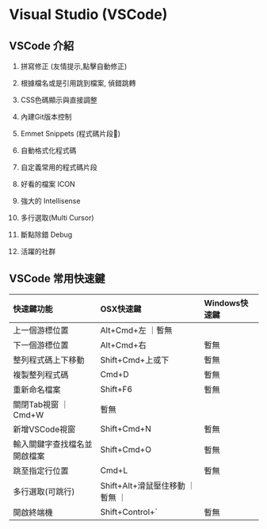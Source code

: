# Visual Studio (VSCode)

## VSCode 介紹

1. 拼寫修正 (友情提示,點擊自動修正)

2. 根據檔名或是引用跳到檔案, 偵錯跳轉

3. CSS色碼顯示與直接調整

4. 內建Git版本控制

5. Emmet Snippets (程式碼片段)

6. 自動格式化程式碼

7. 自定義常用的程式碼片段

8. 好看的檔案 ICON

9. 強大的 Intellisense

10. 多行選取(Multi Cursor)

11. 斷點除錯 Debug

12. 活躍的社群


## VSCode 常用快速鍵

| 快速鍵功能 | OSX快速鍵 | Windows快速鍵 |
|:----|:---------|:-------------|
| 上一個游標位置 | Alt+Cmd+左 ｜暫無 |
| 下一個游標位置 | Alt+Cmd+右 | 暫無 |
| 整列程式碼上下移動 | Shift+Cmd+上或下 | 暫無 |
| 複製整列程式碼 | Cmd+D | 暫無 |
| 重新命名檔案 | Shift+F6 | 暫無 |
| 關閉Tab視窗 ｜ Cmd+W | 暫無 |
| 新增VSCode視窗 | Shift+Cmd+N | 暫無 |
| 輸入關鍵字查找檔名並開啟檔案 | Shift+Cmd+O | 暫無 |
| 跳至指定行位置 | Cmd+L | 暫無 |
| 多行選取(可跳行) | Shift+Alt+滑鼠壓住移動 ｜暫無 ｜
| 開啟終端機 | Shift+Control+` | 暫無 |
